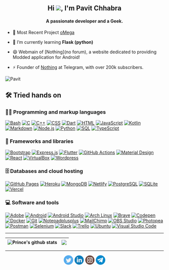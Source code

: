 <h2 align="center">Hi <img src="https://media.giphy.com/media/hvRJCLFzcasrR4ia7z/giphy.gif" width="28">, I'm Pavit Chhabra</h2>
<h4 align="center">A passionate developer and a Geek.</h4>

- 🔭 Most Recent Project [oMega](https://github.com/theSoberSobber/oMega)

- 🌱 I’m currently learning **Flask (python)**

- 😄 Webmain of [Nothing](no forum), a website dedicated to providing Modded application for Android!

- ⚡ Founder of [Nothing](https://telegram.dog/allapkforfree) at Telegram, with over 200k subscribers.

<p align="left"> <img src="https://komarev.com/ghpvc/?username=Prince-Mendiratta" alt="Pavit" /> </p>

## 🛠️ Tried hands on

### 👨‍💻 Programming and markup languages

<p>
    <a href="https://github.com/search?q=user%3APrince-Mendiratta+language%3Abash"><img alt="Bash" src="https://img.shields.io/badge/Bash-121011.svg?logo=gnu-bash&logoColor=white" height="24"></a>
    <a href="https://github.com/search?q=user%3APrince-Mendiratta+language%3Ac"><img alt="C" src="https://custom-icon-badges.herokuapp.com/badge/C-03599C.svg?logo=c-in-hexagon&logoColor=white" height="24"></a>
    <a href="https://github.com/search?q=user%3APrince-Mendiratta+language%3Acpp"><img alt="C++" src="https://custom-icon-badges.herokuapp.com/badge/C++-9C033A.svg?logo=cpp2&logoColor=white" height="24"></a>
    <a href="https://github.com/search?q=user%3APrince-Mendiratta+language%3Acss"><img alt="CSS" src="https://img.shields.io/badge/CSS-1572B6.svg?logo=css3&logoColor=white" height="24"></a>
    <a href="https://github.com/search?q=user%3APrince-Mendiratta+language%3Adart"><img alt="Dart" src="https://img.shields.io/badge/Dart-15A6C4.svg?logo=dart&logoColor=white" height="24"></a>
    <a href="https://github.com/search?q=user%3APrince-Mendiratta+language%3Ahtml"><img alt="HTML" src="https://img.shields.io/badge/HTML-E34F26.svg?logo=html5&logoColor=white" height="24"></a>
    <a href="https://github.com/search?q=user%3APrince-Mendiratta+language%3Ajavascript"><img alt="JavaScript" src="https://img.shields.io/badge/JavaScript-F7DF1E.svg?logo=javascript&logoColor=black" height="24"></a>
    <a href="https://github.com/search?q=user%3APrince-Mendiratta+language%3Akotlin"><img alt="Kotlin" src="https://img.shields.io/badge/Kotlin-0095D5.svg?logo=Kotlin&logoColor=white" height="24"></a>
    <a href="https://github.com/search?q=user%3APrince-Mendiratta+language%3Amarkdown"><img alt="Markdown" src="https://img.shields.io/badge/Markdown-000000.svg?logo=markdown&logoColor=white" height="24"></a>
    <a href="https://github.com/search?q=user%3APrince-Mendiratta+language%3Ajavascript"><img alt="Node.js" src="https://img.shields.io/badge/Node.js-43853D.svg?logo=node.js&logoColor=white" height="24"></a>
    <a href="https://github.com/search?q=user%3APrince-Mendiratta+language%3Apython"><img alt="Python" src="https://img.shields.io/badge/Python-14354C.svg?logo=python&logoColor=white" height="24"></a>
    <a href="https://github.com/search?q=user%3APrince-Mendiratta+language%3Asql"><img alt="SQL" src="https://custom-icon-badges.herokuapp.com/badge/SQL-025E8C.svg?logo=database&logoColor=white" height="24"></a>
    <a href="https://github.com/search?q=user%3APrince-Mendiratta+language%3AtypeScript"><img alt="TypeScript" src="https://img.shields.io/badge/TypeScript-007ACC.svg?logo=typescript&logoColor=white" height="24"></a>
</p>

### 🧰 Frameworks and libraries

<p>
    <a href="#"><img alt="Bootstrap" src="https://img.shields.io/badge/Bootstrap-7952B3.svg?logo=bootstrap&logoColor=white" height="24"></a>
    <a href="#"><img alt="Express.js" src="https://img.shields.io/badge/Express.js-404d59.svg?logo=express&logoColor=white" height="24"></a>
    <a href="#"><img alt="Flutter" src="https://img.shields.io/badge/Flutter-02569B.svg?logo=flutter&logoColor=white" height="24"></a>
    <a href="#"><img alt="GitHub Actions" src="https://img.shields.io/badge/GitHub%20Actions-2671E5.svg?logo=github%20actions&logoColor=white" height="24"></a>
    <a href="#"><img alt="Material Design" src="https://img.shields.io/badge/Material%20Design-0081CB.svg?logo=material-design&logoColor=white" height="24"></a>
    <a href="#"><img alt="React" src="https://img.shields.io/badge/React-20232a.svg?logo=react&logoColor=%2361DAFB" height="24"></a>
    <a href="#"><img alt="VirtualBox" src="https://img.shields.io/badge/VirtualBox-02569B.svg?logo=virtualbox&logoColor=white" height="24"></a>
    <a href="#"><img alt="Wordpress" src="https://img.shields.io/badge/Wordpress-21759B?logo=wordpress&logoColor=white" height="24"></a>
</p>

### 🗄️ Databases and cloud hosting

<p>
    <a href="#"><img alt="GitHub Pages" src="https://img.shields.io/badge/GitHub%20Pages-327FC7.svg?logo=github&logoColor=white" height="24"></a>
    <a href="#"><img alt="Heroku" src="https://img.shields.io/badge/Heroku-430098.svg?logo=heroku&logoColor=white" height="24"></a>
    <a href="#"><img alt="MongoDB" src ="https://img.shields.io/badge/MongoDB-4ea94b.svg?logo=mongodb&logoColor=white" height="24"></a>
    <a href="#"><img alt="Netlify" src="https://img.shields.io/badge/Netlify-010101.svg?logo=netlify&logoColor=white" height="24"></a>
    <a href="#"><img alt="PostgreSQL" src ="https://img.shields.io/badge/PostgreSQL-316192.svg?logo=postgresql&logoColor=white" height="24"></a>
    <a href="#"><img alt="SQLite" src ="https://img.shields.io/badge/SQLite-07405e.svg?logo=sqlite&logoColor=white" height="24"></a>
    <a href="#"><img alt="Vercel" src="https://img.shields.io/badge/Vercel-000000.svg?logo=vercel&logoColor=white" height="24"></a>
</p>

### 💻 Software and tools

<p>
    <a href="#"><img alt="Adobe" src="https://img.shields.io/badge/Adobe-FF0000.svg?logo=adobe&logoColor=white" height="24"></a>
    <a href="#"><img alt="Android" src="https://img.shields.io/badge/Android-3DDC84?logo=android&logoColor=white" height="24"></a>
    <a href="#"><img alt="Android Studio" src="https://img.shields.io/badge/Android%20Studio-008678.svg?logo=android-studio&logoColor=white" height="24"></a>
    <a href="#"><img alt="Arch Linux" src="https://img.shields.io/badge/Arch%20Linux-1793D1.svg?logo=arch-linux&logoColor=white" height="24"></a>
    <a href="#"><img alt="Brave" src="https://img.shields.io/badge/-Brave-FB542B?logo=brave&logoColor=white" height="24"></a>
    <a href="#"><img alt="Codepen" src="https://img.shields.io/badge/Codepen-000000.svg?logo=codepen&logoColor=white" height="24"></a>
    <a href="#"><img alt="Docker" src="https://img.shields.io/badge/-Docker-175DDC?logo=docker& logoColor=white" height="24"></a>
    <a href="#"><img alt="Git" src="https://img.shields.io/badge/Git-F05033.svg?logo=git&logoColor=white" height="24"></a>
    <a href="#"><img alt="Notepadplusplus" src="https://img.shields.io/badge/-Notepad++-grey?logo=notepadplusplus&logoColor=white" height="24"></a>
    <a href="#"><img alt="MailChimp" src="https://img.shields.io/badge/Mailchimp-e0982c.svg?logo=mailchimp&logoColor=black" height="24"></a>
    <a href="#"><img alt="OBS Studio" src="https://img.shields.io/badge/-OBS%20Studio-302E31?logo=obs-studio&logoColor=white" height="24"></a>
    <a href="#"><img alt="Photopea" src="https://img.shields.io/badge/Photopea-18A497?logo=photopea&logoColor=white" height="24"></a>
    <a href="#"><img alt="Postman" src="https://img.shields.io/badge/Postman-FF6C37?logo=postman&logoColor=white" height="24"></a>
    <a href="#"><img alt="Selenium" src="https://img.shields.io/badge/Selenium-34A853.svg?logo=selenium&logoColor=white" height="24"></a>
    <a href="#"><img alt="Slack" src="https://img.shields.io/badge/Slack-3B0D24.svg?logo=slack&logoColor=white" height="24"></a>
    <a href="#"><img alt="Trello" src="https://img.shields.io/badge/Trello-327FC7.svg?logo=trello&logoColor=white" height="24"></a>
    <a href="#"><img alt="Ubuntu" src="https://img.shields.io/badge/Ubuntu-F37626.svg?logo=ubuntu&logoColor=white" height="24"></a>
    <a href="#"><img alt="Visual Studio Code" src="https://img.shields.io/badge/Visual%20Studio%20Code-0078d7.svg?logo=visual-studio-code&logoColor=white" height="24"></a>
</p>

<hr />

| <img align="center" src="https://github-readme-stats.vercel.app/api?username=theSobersobber&show_icons=true&count_private=true&theme=react&&hide_border=tru&bg_color=1F222E&title_color=F85D7F&icon_color=F8D866&include_all_commits=true&cache_seconds=86400" alt="Prince's github stats" /> | <img align="center" src="https://github-readme-stats.vercel.app/api/top-langs/?username=Prince-Mendiratta&langs_count=8&layout=compact&theme=react&hide_border=true&bg_color=1F222E&title_color=F85D7F&icon_color=F8D866&hide=C" /> |
| ------------- | ------------- |

<hr />

<p align="center">
    <a href="https://twitter.com/thesoberSobber" target="blank"><img align="center" src="https://raw.githubusercontent.com/Prince-Mendiratta/Prince-Mendiratta/main/assets/twitter.svg" alt="PriMendiratta" height="30" width="30" /></a>
    <a href="https://www.linkedin.com/in/pavitchhabrawork" target="blank"><img align="center" src="https://raw.githubusercontent.com/Prince-Mendiratta/Prince-Mendiratta/main/assets/linkedin.svg" alt="Prince-Mendiratta" height="30" width="30" /></a>
    <a href="https://instagram.com/pavit_1611" target="blank"><img align="center" src="https://raw.githubusercontent.com/Prince-Mendiratta/Prince-Mendiratta/main/assets/instagram.svg" alt="prince.mendiratta" height="30" width="30" /></a>
    <a href="https://telegram.dog/fictify" target="blank"><img align="center" src="https://raw.githubusercontent.com/Prince-Mendiratta/Prince-Mendiratta/main/assets/telegram.svg" alt="anubisxx" height="30" width="30" /></a>
</p>
